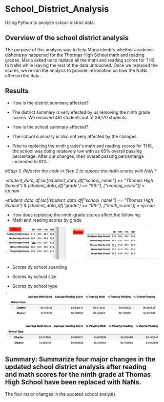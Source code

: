 # School_District_Analysis
 Using Python to analyze school district data.
 
## Overview of the school district analysis
The purpose of this analysis was to help Maria identify whether academic dishonesty happened for the Thormas High School math and reading grades. Maria asked us to replace all the math and reading scores for THS to NaNs while leaving the rest of the data untouched. Once we replaced the scores, we re-ran the analysis to provide infromation on how the NaNs affected the data.

## Results

- How is the district summary affected?
- The district summary is very efected by us removing the ninth grade scores. We removed 461 students out of 39,170 students.

- How is the school summary affected?
- The school summary is also not very affected by the changes.

- Prior to replacing the ninth grader's math and reading scores for THS, the school was doing relatevely low with as 65% overall passing percentage. After our changes, their overall passing percentange increaded to 91%.


#*Step 3. Refactor the code in Step 2 to replace the math scores with NaN.**

-*student_data_df.loc[(student_data_df["school_name"] == "Thomas High School") & (student_data_df["grade"] == "9th"), ["reading_score"]] = np.nan*

-*student_data_df.loc[(student_data_df["school_name"] == "Thomas High School") & (student_data_df["grade"] == "9th"), ["math_score"]] = np.nan*

- How does replacing the ninth-grade scores affect the following:
- Math and reading scores by grade

![math and reading scores by grade](https://github.com/padilladaniela/School_District_Analysis/blob/main/reading_scores_per_grade.png)

- Scores by school spending
- Scores by school size


- Scores by school type

![Before_reading](https://github.com/padilladaniela/School_District_Analysis/blob/main/before_school_type.png)

![Updated_Reading](https://github.com/padilladaniela/School_District_Analysis/blob/main/updated_school_type.png)


## Summary: Summarize four major changes in the updated school district analysis after reading and math scores for the ninth grade at Thomas High School have been replaced with NaNs.

The four major changes in the updated school analysis 
